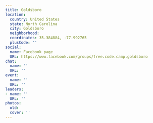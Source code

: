 ```yaml
---
title: Goldsboro
location:
  country: United States
  state: North Carolina
  city: Goldsboro
  neighborhood: 
  coordinates: 35.384884, -77.992765
  plusCode: ''
social:
  name: Facebook page
  URL: https://www.facebook.com/groups/free.code.camp.goldsboro
chat:
  name: ''
  URL: ''
event:
  name: ''
  URL: ''
leaders:
- name: ''
  URL: ''
photos:
  old: 
  cover: ''
---
```

